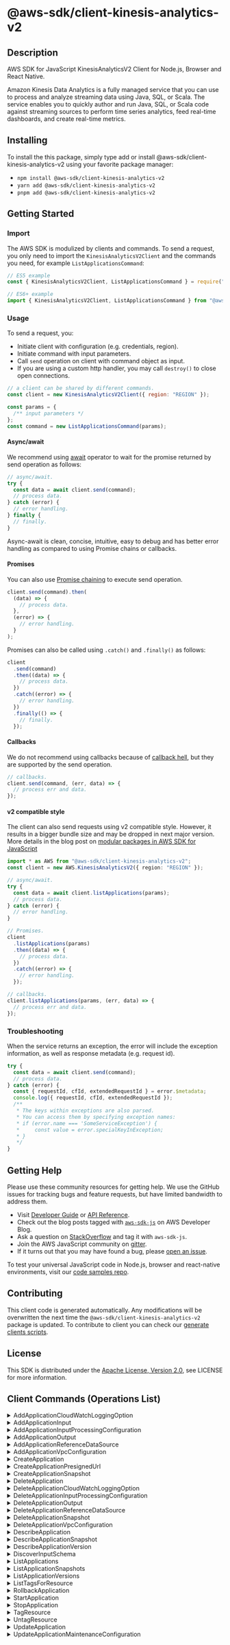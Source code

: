 <!-- generated file, do not edit directly -->

# @aws-sdk/client-kinesis-analytics-v2

## Description

AWS SDK for JavaScript KinesisAnalyticsV2 Client for Node.js, Browser and React Native.

<p>Amazon Kinesis Data Analytics is a fully managed service that you can use to process and analyze streaming data using Java, SQL, or Scala. The service
enables you to quickly author and run Java, SQL, or Scala code against streaming sources to perform time
series analytics, feed real-time dashboards, and create real-time metrics.</p>

## Installing

To install the this package, simply type add or install @aws-sdk/client-kinesis-analytics-v2
using your favorite package manager:

- `npm install @aws-sdk/client-kinesis-analytics-v2`
- `yarn add @aws-sdk/client-kinesis-analytics-v2`
- `pnpm add @aws-sdk/client-kinesis-analytics-v2`

## Getting Started

### Import

The AWS SDK is modulized by clients and commands.
To send a request, you only need to import the `KinesisAnalyticsV2Client` and
the commands you need, for example `ListApplicationsCommand`:

```js
// ES5 example
const { KinesisAnalyticsV2Client, ListApplicationsCommand } = require("@aws-sdk/client-kinesis-analytics-v2");
```

```ts
// ES6+ example
import { KinesisAnalyticsV2Client, ListApplicationsCommand } from "@aws-sdk/client-kinesis-analytics-v2";
```

### Usage

To send a request, you:

- Initiate client with configuration (e.g. credentials, region).
- Initiate command with input parameters.
- Call `send` operation on client with command object as input.
- If you are using a custom http handler, you may call `destroy()` to close open connections.

```js
// a client can be shared by different commands.
const client = new KinesisAnalyticsV2Client({ region: "REGION" });

const params = {
  /** input parameters */
};
const command = new ListApplicationsCommand(params);
```

#### Async/await

We recommend using [await](https://developer.mozilla.org/en-US/docs/Web/JavaScript/Reference/Operators/await)
operator to wait for the promise returned by send operation as follows:

```js
// async/await.
try {
  const data = await client.send(command);
  // process data.
} catch (error) {
  // error handling.
} finally {
  // finally.
}
```

Async-await is clean, concise, intuitive, easy to debug and has better error handling
as compared to using Promise chains or callbacks.

#### Promises

You can also use [Promise chaining](https://developer.mozilla.org/en-US/docs/Web/JavaScript/Guide/Using_promises#chaining)
to execute send operation.

```js
client.send(command).then(
  (data) => {
    // process data.
  },
  (error) => {
    // error handling.
  }
);
```

Promises can also be called using `.catch()` and `.finally()` as follows:

```js
client
  .send(command)
  .then((data) => {
    // process data.
  })
  .catch((error) => {
    // error handling.
  })
  .finally(() => {
    // finally.
  });
```

#### Callbacks

We do not recommend using callbacks because of [callback hell](http://callbackhell.com/),
but they are supported by the send operation.

```js
// callbacks.
client.send(command, (err, data) => {
  // process err and data.
});
```

#### v2 compatible style

The client can also send requests using v2 compatible style.
However, it results in a bigger bundle size and may be dropped in next major version. More details in the blog post
on [modular packages in AWS SDK for JavaScript](https://aws.amazon.com/blogs/developer/modular-packages-in-aws-sdk-for-javascript/)

```ts
import * as AWS from "@aws-sdk/client-kinesis-analytics-v2";
const client = new AWS.KinesisAnalyticsV2({ region: "REGION" });

// async/await.
try {
  const data = await client.listApplications(params);
  // process data.
} catch (error) {
  // error handling.
}

// Promises.
client
  .listApplications(params)
  .then((data) => {
    // process data.
  })
  .catch((error) => {
    // error handling.
  });

// callbacks.
client.listApplications(params, (err, data) => {
  // process err and data.
});
```

### Troubleshooting

When the service returns an exception, the error will include the exception information,
as well as response metadata (e.g. request id).

```js
try {
  const data = await client.send(command);
  // process data.
} catch (error) {
  const { requestId, cfId, extendedRequestId } = error.$metadata;
  console.log({ requestId, cfId, extendedRequestId });
  /**
   * The keys within exceptions are also parsed.
   * You can access them by specifying exception names:
   * if (error.name === 'SomeServiceException') {
   *     const value = error.specialKeyInException;
   * }
   */
}
```

## Getting Help

Please use these community resources for getting help.
We use the GitHub issues for tracking bugs and feature requests, but have limited bandwidth to address them.

- Visit [Developer Guide](https://docs.aws.amazon.com/sdk-for-javascript/v3/developer-guide/welcome.html)
  or [API Reference](https://docs.aws.amazon.com/AWSJavaScriptSDK/v3/latest/index.html).
- Check out the blog posts tagged with [`aws-sdk-js`](https://aws.amazon.com/blogs/developer/tag/aws-sdk-js/)
  on AWS Developer Blog.
- Ask a question on [StackOverflow](https://stackoverflow.com/questions/tagged/aws-sdk-js) and tag it with `aws-sdk-js`.
- Join the AWS JavaScript community on [gitter](https://gitter.im/aws/aws-sdk-js-v3).
- If it turns out that you may have found a bug, please [open an issue](https://github.com/aws/aws-sdk-js-v3/issues/new/choose).

To test your universal JavaScript code in Node.js, browser and react-native environments,
visit our [code samples repo](https://github.com/aws-samples/aws-sdk-js-tests).

## Contributing

This client code is generated automatically. Any modifications will be overwritten the next time the `@aws-sdk/client-kinesis-analytics-v2` package is updated.
To contribute to client you can check our [generate clients scripts](https://github.com/aws/aws-sdk-js-v3/tree/main/scripts/generate-clients).

## License

This SDK is distributed under the
[Apache License, Version 2.0](http://www.apache.org/licenses/LICENSE-2.0),
see LICENSE for more information.

## Client Commands (Operations List)

<details>
<summary>
AddApplicationCloudWatchLoggingOption
</summary>

[Command API Reference](https://docs.aws.amazon.com/AWSJavaScriptSDK/v3/latest/client/kinesis-analytics-v2/command/AddApplicationCloudWatchLoggingOptionCommand/) / [Input](https://docs.aws.amazon.com/AWSJavaScriptSDK/v3/latest/Package/-aws-sdk-client-kinesis-analytics-v2/Interface/AddApplicationCloudWatchLoggingOptionCommandInput/) / [Output](https://docs.aws.amazon.com/AWSJavaScriptSDK/v3/latest/Package/-aws-sdk-client-kinesis-analytics-v2/Interface/AddApplicationCloudWatchLoggingOptionCommandOutput/)

</details>
<details>
<summary>
AddApplicationInput
</summary>

[Command API Reference](https://docs.aws.amazon.com/AWSJavaScriptSDK/v3/latest/client/kinesis-analytics-v2/command/AddApplicationInputCommand/) / [Input](https://docs.aws.amazon.com/AWSJavaScriptSDK/v3/latest/Package/-aws-sdk-client-kinesis-analytics-v2/Interface/AddApplicationInputCommandInput/) / [Output](https://docs.aws.amazon.com/AWSJavaScriptSDK/v3/latest/Package/-aws-sdk-client-kinesis-analytics-v2/Interface/AddApplicationInputCommandOutput/)

</details>
<details>
<summary>
AddApplicationInputProcessingConfiguration
</summary>

[Command API Reference](https://docs.aws.amazon.com/AWSJavaScriptSDK/v3/latest/client/kinesis-analytics-v2/command/AddApplicationInputProcessingConfigurationCommand/) / [Input](https://docs.aws.amazon.com/AWSJavaScriptSDK/v3/latest/Package/-aws-sdk-client-kinesis-analytics-v2/Interface/AddApplicationInputProcessingConfigurationCommandInput/) / [Output](https://docs.aws.amazon.com/AWSJavaScriptSDK/v3/latest/Package/-aws-sdk-client-kinesis-analytics-v2/Interface/AddApplicationInputProcessingConfigurationCommandOutput/)

</details>
<details>
<summary>
AddApplicationOutput
</summary>

[Command API Reference](https://docs.aws.amazon.com/AWSJavaScriptSDK/v3/latest/client/kinesis-analytics-v2/command/AddApplicationOutputCommand/) / [Input](https://docs.aws.amazon.com/AWSJavaScriptSDK/v3/latest/Package/-aws-sdk-client-kinesis-analytics-v2/Interface/AddApplicationOutputCommandInput/) / [Output](https://docs.aws.amazon.com/AWSJavaScriptSDK/v3/latest/Package/-aws-sdk-client-kinesis-analytics-v2/Interface/AddApplicationOutputCommandOutput/)

</details>
<details>
<summary>
AddApplicationReferenceDataSource
</summary>

[Command API Reference](https://docs.aws.amazon.com/AWSJavaScriptSDK/v3/latest/client/kinesis-analytics-v2/command/AddApplicationReferenceDataSourceCommand/) / [Input](https://docs.aws.amazon.com/AWSJavaScriptSDK/v3/latest/Package/-aws-sdk-client-kinesis-analytics-v2/Interface/AddApplicationReferenceDataSourceCommandInput/) / [Output](https://docs.aws.amazon.com/AWSJavaScriptSDK/v3/latest/Package/-aws-sdk-client-kinesis-analytics-v2/Interface/AddApplicationReferenceDataSourceCommandOutput/)

</details>
<details>
<summary>
AddApplicationVpcConfiguration
</summary>

[Command API Reference](https://docs.aws.amazon.com/AWSJavaScriptSDK/v3/latest/client/kinesis-analytics-v2/command/AddApplicationVpcConfigurationCommand/) / [Input](https://docs.aws.amazon.com/AWSJavaScriptSDK/v3/latest/Package/-aws-sdk-client-kinesis-analytics-v2/Interface/AddApplicationVpcConfigurationCommandInput/) / [Output](https://docs.aws.amazon.com/AWSJavaScriptSDK/v3/latest/Package/-aws-sdk-client-kinesis-analytics-v2/Interface/AddApplicationVpcConfigurationCommandOutput/)

</details>
<details>
<summary>
CreateApplication
</summary>

[Command API Reference](https://docs.aws.amazon.com/AWSJavaScriptSDK/v3/latest/client/kinesis-analytics-v2/command/CreateApplicationCommand/) / [Input](https://docs.aws.amazon.com/AWSJavaScriptSDK/v3/latest/Package/-aws-sdk-client-kinesis-analytics-v2/Interface/CreateApplicationCommandInput/) / [Output](https://docs.aws.amazon.com/AWSJavaScriptSDK/v3/latest/Package/-aws-sdk-client-kinesis-analytics-v2/Interface/CreateApplicationCommandOutput/)

</details>
<details>
<summary>
CreateApplicationPresignedUrl
</summary>

[Command API Reference](https://docs.aws.amazon.com/AWSJavaScriptSDK/v3/latest/client/kinesis-analytics-v2/command/CreateApplicationPresignedUrlCommand/) / [Input](https://docs.aws.amazon.com/AWSJavaScriptSDK/v3/latest/Package/-aws-sdk-client-kinesis-analytics-v2/Interface/CreateApplicationPresignedUrlCommandInput/) / [Output](https://docs.aws.amazon.com/AWSJavaScriptSDK/v3/latest/Package/-aws-sdk-client-kinesis-analytics-v2/Interface/CreateApplicationPresignedUrlCommandOutput/)

</details>
<details>
<summary>
CreateApplicationSnapshot
</summary>

[Command API Reference](https://docs.aws.amazon.com/AWSJavaScriptSDK/v3/latest/client/kinesis-analytics-v2/command/CreateApplicationSnapshotCommand/) / [Input](https://docs.aws.amazon.com/AWSJavaScriptSDK/v3/latest/Package/-aws-sdk-client-kinesis-analytics-v2/Interface/CreateApplicationSnapshotCommandInput/) / [Output](https://docs.aws.amazon.com/AWSJavaScriptSDK/v3/latest/Package/-aws-sdk-client-kinesis-analytics-v2/Interface/CreateApplicationSnapshotCommandOutput/)

</details>
<details>
<summary>
DeleteApplication
</summary>

[Command API Reference](https://docs.aws.amazon.com/AWSJavaScriptSDK/v3/latest/client/kinesis-analytics-v2/command/DeleteApplicationCommand/) / [Input](https://docs.aws.amazon.com/AWSJavaScriptSDK/v3/latest/Package/-aws-sdk-client-kinesis-analytics-v2/Interface/DeleteApplicationCommandInput/) / [Output](https://docs.aws.amazon.com/AWSJavaScriptSDK/v3/latest/Package/-aws-sdk-client-kinesis-analytics-v2/Interface/DeleteApplicationCommandOutput/)

</details>
<details>
<summary>
DeleteApplicationCloudWatchLoggingOption
</summary>

[Command API Reference](https://docs.aws.amazon.com/AWSJavaScriptSDK/v3/latest/client/kinesis-analytics-v2/command/DeleteApplicationCloudWatchLoggingOptionCommand/) / [Input](https://docs.aws.amazon.com/AWSJavaScriptSDK/v3/latest/Package/-aws-sdk-client-kinesis-analytics-v2/Interface/DeleteApplicationCloudWatchLoggingOptionCommandInput/) / [Output](https://docs.aws.amazon.com/AWSJavaScriptSDK/v3/latest/Package/-aws-sdk-client-kinesis-analytics-v2/Interface/DeleteApplicationCloudWatchLoggingOptionCommandOutput/)

</details>
<details>
<summary>
DeleteApplicationInputProcessingConfiguration
</summary>

[Command API Reference](https://docs.aws.amazon.com/AWSJavaScriptSDK/v3/latest/client/kinesis-analytics-v2/command/DeleteApplicationInputProcessingConfigurationCommand/) / [Input](https://docs.aws.amazon.com/AWSJavaScriptSDK/v3/latest/Package/-aws-sdk-client-kinesis-analytics-v2/Interface/DeleteApplicationInputProcessingConfigurationCommandInput/) / [Output](https://docs.aws.amazon.com/AWSJavaScriptSDK/v3/latest/Package/-aws-sdk-client-kinesis-analytics-v2/Interface/DeleteApplicationInputProcessingConfigurationCommandOutput/)

</details>
<details>
<summary>
DeleteApplicationOutput
</summary>

[Command API Reference](https://docs.aws.amazon.com/AWSJavaScriptSDK/v3/latest/client/kinesis-analytics-v2/command/DeleteApplicationOutputCommand/) / [Input](https://docs.aws.amazon.com/AWSJavaScriptSDK/v3/latest/Package/-aws-sdk-client-kinesis-analytics-v2/Interface/DeleteApplicationOutputCommandInput/) / [Output](https://docs.aws.amazon.com/AWSJavaScriptSDK/v3/latest/Package/-aws-sdk-client-kinesis-analytics-v2/Interface/DeleteApplicationOutputCommandOutput/)

</details>
<details>
<summary>
DeleteApplicationReferenceDataSource
</summary>

[Command API Reference](https://docs.aws.amazon.com/AWSJavaScriptSDK/v3/latest/client/kinesis-analytics-v2/command/DeleteApplicationReferenceDataSourceCommand/) / [Input](https://docs.aws.amazon.com/AWSJavaScriptSDK/v3/latest/Package/-aws-sdk-client-kinesis-analytics-v2/Interface/DeleteApplicationReferenceDataSourceCommandInput/) / [Output](https://docs.aws.amazon.com/AWSJavaScriptSDK/v3/latest/Package/-aws-sdk-client-kinesis-analytics-v2/Interface/DeleteApplicationReferenceDataSourceCommandOutput/)

</details>
<details>
<summary>
DeleteApplicationSnapshot
</summary>

[Command API Reference](https://docs.aws.amazon.com/AWSJavaScriptSDK/v3/latest/client/kinesis-analytics-v2/command/DeleteApplicationSnapshotCommand/) / [Input](https://docs.aws.amazon.com/AWSJavaScriptSDK/v3/latest/Package/-aws-sdk-client-kinesis-analytics-v2/Interface/DeleteApplicationSnapshotCommandInput/) / [Output](https://docs.aws.amazon.com/AWSJavaScriptSDK/v3/latest/Package/-aws-sdk-client-kinesis-analytics-v2/Interface/DeleteApplicationSnapshotCommandOutput/)

</details>
<details>
<summary>
DeleteApplicationVpcConfiguration
</summary>

[Command API Reference](https://docs.aws.amazon.com/AWSJavaScriptSDK/v3/latest/client/kinesis-analytics-v2/command/DeleteApplicationVpcConfigurationCommand/) / [Input](https://docs.aws.amazon.com/AWSJavaScriptSDK/v3/latest/Package/-aws-sdk-client-kinesis-analytics-v2/Interface/DeleteApplicationVpcConfigurationCommandInput/) / [Output](https://docs.aws.amazon.com/AWSJavaScriptSDK/v3/latest/Package/-aws-sdk-client-kinesis-analytics-v2/Interface/DeleteApplicationVpcConfigurationCommandOutput/)

</details>
<details>
<summary>
DescribeApplication
</summary>

[Command API Reference](https://docs.aws.amazon.com/AWSJavaScriptSDK/v3/latest/client/kinesis-analytics-v2/command/DescribeApplicationCommand/) / [Input](https://docs.aws.amazon.com/AWSJavaScriptSDK/v3/latest/Package/-aws-sdk-client-kinesis-analytics-v2/Interface/DescribeApplicationCommandInput/) / [Output](https://docs.aws.amazon.com/AWSJavaScriptSDK/v3/latest/Package/-aws-sdk-client-kinesis-analytics-v2/Interface/DescribeApplicationCommandOutput/)

</details>
<details>
<summary>
DescribeApplicationSnapshot
</summary>

[Command API Reference](https://docs.aws.amazon.com/AWSJavaScriptSDK/v3/latest/client/kinesis-analytics-v2/command/DescribeApplicationSnapshotCommand/) / [Input](https://docs.aws.amazon.com/AWSJavaScriptSDK/v3/latest/Package/-aws-sdk-client-kinesis-analytics-v2/Interface/DescribeApplicationSnapshotCommandInput/) / [Output](https://docs.aws.amazon.com/AWSJavaScriptSDK/v3/latest/Package/-aws-sdk-client-kinesis-analytics-v2/Interface/DescribeApplicationSnapshotCommandOutput/)

</details>
<details>
<summary>
DescribeApplicationVersion
</summary>

[Command API Reference](https://docs.aws.amazon.com/AWSJavaScriptSDK/v3/latest/client/kinesis-analytics-v2/command/DescribeApplicationVersionCommand/) / [Input](https://docs.aws.amazon.com/AWSJavaScriptSDK/v3/latest/Package/-aws-sdk-client-kinesis-analytics-v2/Interface/DescribeApplicationVersionCommandInput/) / [Output](https://docs.aws.amazon.com/AWSJavaScriptSDK/v3/latest/Package/-aws-sdk-client-kinesis-analytics-v2/Interface/DescribeApplicationVersionCommandOutput/)

</details>
<details>
<summary>
DiscoverInputSchema
</summary>

[Command API Reference](https://docs.aws.amazon.com/AWSJavaScriptSDK/v3/latest/client/kinesis-analytics-v2/command/DiscoverInputSchemaCommand/) / [Input](https://docs.aws.amazon.com/AWSJavaScriptSDK/v3/latest/Package/-aws-sdk-client-kinesis-analytics-v2/Interface/DiscoverInputSchemaCommandInput/) / [Output](https://docs.aws.amazon.com/AWSJavaScriptSDK/v3/latest/Package/-aws-sdk-client-kinesis-analytics-v2/Interface/DiscoverInputSchemaCommandOutput/)

</details>
<details>
<summary>
ListApplications
</summary>

[Command API Reference](https://docs.aws.amazon.com/AWSJavaScriptSDK/v3/latest/client/kinesis-analytics-v2/command/ListApplicationsCommand/) / [Input](https://docs.aws.amazon.com/AWSJavaScriptSDK/v3/latest/Package/-aws-sdk-client-kinesis-analytics-v2/Interface/ListApplicationsCommandInput/) / [Output](https://docs.aws.amazon.com/AWSJavaScriptSDK/v3/latest/Package/-aws-sdk-client-kinesis-analytics-v2/Interface/ListApplicationsCommandOutput/)

</details>
<details>
<summary>
ListApplicationSnapshots
</summary>

[Command API Reference](https://docs.aws.amazon.com/AWSJavaScriptSDK/v3/latest/client/kinesis-analytics-v2/command/ListApplicationSnapshotsCommand/) / [Input](https://docs.aws.amazon.com/AWSJavaScriptSDK/v3/latest/Package/-aws-sdk-client-kinesis-analytics-v2/Interface/ListApplicationSnapshotsCommandInput/) / [Output](https://docs.aws.amazon.com/AWSJavaScriptSDK/v3/latest/Package/-aws-sdk-client-kinesis-analytics-v2/Interface/ListApplicationSnapshotsCommandOutput/)

</details>
<details>
<summary>
ListApplicationVersions
</summary>

[Command API Reference](https://docs.aws.amazon.com/AWSJavaScriptSDK/v3/latest/client/kinesis-analytics-v2/command/ListApplicationVersionsCommand/) / [Input](https://docs.aws.amazon.com/AWSJavaScriptSDK/v3/latest/Package/-aws-sdk-client-kinesis-analytics-v2/Interface/ListApplicationVersionsCommandInput/) / [Output](https://docs.aws.amazon.com/AWSJavaScriptSDK/v3/latest/Package/-aws-sdk-client-kinesis-analytics-v2/Interface/ListApplicationVersionsCommandOutput/)

</details>
<details>
<summary>
ListTagsForResource
</summary>

[Command API Reference](https://docs.aws.amazon.com/AWSJavaScriptSDK/v3/latest/client/kinesis-analytics-v2/command/ListTagsForResourceCommand/) / [Input](https://docs.aws.amazon.com/AWSJavaScriptSDK/v3/latest/Package/-aws-sdk-client-kinesis-analytics-v2/Interface/ListTagsForResourceCommandInput/) / [Output](https://docs.aws.amazon.com/AWSJavaScriptSDK/v3/latest/Package/-aws-sdk-client-kinesis-analytics-v2/Interface/ListTagsForResourceCommandOutput/)

</details>
<details>
<summary>
RollbackApplication
</summary>

[Command API Reference](https://docs.aws.amazon.com/AWSJavaScriptSDK/v3/latest/client/kinesis-analytics-v2/command/RollbackApplicationCommand/) / [Input](https://docs.aws.amazon.com/AWSJavaScriptSDK/v3/latest/Package/-aws-sdk-client-kinesis-analytics-v2/Interface/RollbackApplicationCommandInput/) / [Output](https://docs.aws.amazon.com/AWSJavaScriptSDK/v3/latest/Package/-aws-sdk-client-kinesis-analytics-v2/Interface/RollbackApplicationCommandOutput/)

</details>
<details>
<summary>
StartApplication
</summary>

[Command API Reference](https://docs.aws.amazon.com/AWSJavaScriptSDK/v3/latest/client/kinesis-analytics-v2/command/StartApplicationCommand/) / [Input](https://docs.aws.amazon.com/AWSJavaScriptSDK/v3/latest/Package/-aws-sdk-client-kinesis-analytics-v2/Interface/StartApplicationCommandInput/) / [Output](https://docs.aws.amazon.com/AWSJavaScriptSDK/v3/latest/Package/-aws-sdk-client-kinesis-analytics-v2/Interface/StartApplicationCommandOutput/)

</details>
<details>
<summary>
StopApplication
</summary>

[Command API Reference](https://docs.aws.amazon.com/AWSJavaScriptSDK/v3/latest/client/kinesis-analytics-v2/command/StopApplicationCommand/) / [Input](https://docs.aws.amazon.com/AWSJavaScriptSDK/v3/latest/Package/-aws-sdk-client-kinesis-analytics-v2/Interface/StopApplicationCommandInput/) / [Output](https://docs.aws.amazon.com/AWSJavaScriptSDK/v3/latest/Package/-aws-sdk-client-kinesis-analytics-v2/Interface/StopApplicationCommandOutput/)

</details>
<details>
<summary>
TagResource
</summary>

[Command API Reference](https://docs.aws.amazon.com/AWSJavaScriptSDK/v3/latest/client/kinesis-analytics-v2/command/TagResourceCommand/) / [Input](https://docs.aws.amazon.com/AWSJavaScriptSDK/v3/latest/Package/-aws-sdk-client-kinesis-analytics-v2/Interface/TagResourceCommandInput/) / [Output](https://docs.aws.amazon.com/AWSJavaScriptSDK/v3/latest/Package/-aws-sdk-client-kinesis-analytics-v2/Interface/TagResourceCommandOutput/)

</details>
<details>
<summary>
UntagResource
</summary>

[Command API Reference](https://docs.aws.amazon.com/AWSJavaScriptSDK/v3/latest/client/kinesis-analytics-v2/command/UntagResourceCommand/) / [Input](https://docs.aws.amazon.com/AWSJavaScriptSDK/v3/latest/Package/-aws-sdk-client-kinesis-analytics-v2/Interface/UntagResourceCommandInput/) / [Output](https://docs.aws.amazon.com/AWSJavaScriptSDK/v3/latest/Package/-aws-sdk-client-kinesis-analytics-v2/Interface/UntagResourceCommandOutput/)

</details>
<details>
<summary>
UpdateApplication
</summary>

[Command API Reference](https://docs.aws.amazon.com/AWSJavaScriptSDK/v3/latest/client/kinesis-analytics-v2/command/UpdateApplicationCommand/) / [Input](https://docs.aws.amazon.com/AWSJavaScriptSDK/v3/latest/Package/-aws-sdk-client-kinesis-analytics-v2/Interface/UpdateApplicationCommandInput/) / [Output](https://docs.aws.amazon.com/AWSJavaScriptSDK/v3/latest/Package/-aws-sdk-client-kinesis-analytics-v2/Interface/UpdateApplicationCommandOutput/)

</details>
<details>
<summary>
UpdateApplicationMaintenanceConfiguration
</summary>

[Command API Reference](https://docs.aws.amazon.com/AWSJavaScriptSDK/v3/latest/client/kinesis-analytics-v2/command/UpdateApplicationMaintenanceConfigurationCommand/) / [Input](https://docs.aws.amazon.com/AWSJavaScriptSDK/v3/latest/Package/-aws-sdk-client-kinesis-analytics-v2/Interface/UpdateApplicationMaintenanceConfigurationCommandInput/) / [Output](https://docs.aws.amazon.com/AWSJavaScriptSDK/v3/latest/Package/-aws-sdk-client-kinesis-analytics-v2/Interface/UpdateApplicationMaintenanceConfigurationCommandOutput/)

</details>
